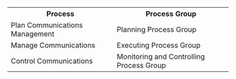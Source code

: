 <table>
<tr><th>Process</th><th>Process Group</th></tr>
<tr><td>Plan Communications Management</td><td>Planning Process Group</td></tr>
<tr><td>Manage Communications</td><td>Executing Process Group</td></tr>
<tr><td>Control Communications</td><td>Monitoring and Controlling Process Group</td></tr>
</table>
